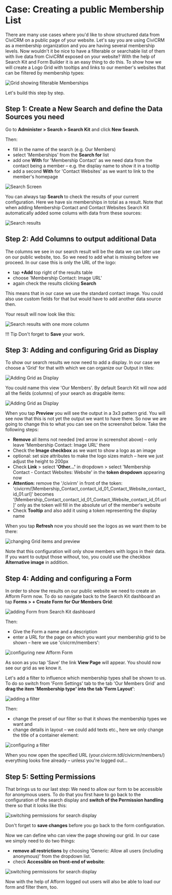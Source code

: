 # Case: Creating a public Membership List

There are many use cases where you'd like to show structured data from CiviCRM on a public page of your website. Let's say you are using CiviCRM as a membership organization and you are having several membership levels. Now wouldn't it be nice to have a filterable or searchable list of them with live data from CiviCRM exposed on your website? With the help of Search Kit and Form Builder it is an easy thing to do this. To show how we will create a Logo Grid with tooltips and links to our member's websites that can be filtered by membership types:

![Grid showing filterable Memberships](../../img/search-kit/membership-listing-goal.png)

Let's build this step by step.

## Step 1: Create a New Search and define the Data Sources you need

Go to **Administer > Search > Search Kit** and click **New Search**.

Then:

* fill in the name of the search (e.g. Our Members)
* select 'Memberships' from the **Search for** list
* add one **With** for 'Membership Contact' as we need data from the contact being a member – e.g. the display name to show it in a tooltip 
* add a second **With** for 'Contact Websites' as we want to link to the member's homepage

![Search Screen](../../img/search-kit/membership-listing-creating-search.png)

You can always tap **Search** to check the results of your current configuration. Here we have six memberships in total as a result. Note that when adding Membership Contact and Contact Websites Search Kit automatically added some colums with data from these sources:

![Search results](../../img/search-kit/membership-listing-search-results.png)

## Step 2: Add Columns to output additional Data

The columns we see in our search result will be the data we can later use on our public website, too. So we need to add what is missing before we proceed. In our case this is only the URL of the logo:

* tap **+Add** top right of the results table
* choose 'Membership Contact: Image URL'
* again check the results clicking **Search**

This means that in our case we use the standard contact image. You could also use custom fields for that but would have to add another data source then. 

Your result will now look like this:

![Search results with one more column](../../img/search-kit/membership-listing-search-results-url.png)

!!! Tip
    Don't forget to **Save** your work.

## Step 3: Adding and configuring Grid as Display

To show our search results we now need to add a display. In our case we choose a 'Grid' for that with which we can organize our Output in tiles:

![Adding Grid as Display](../../img/search-kit/membership-listing-add-grid.png)

You could name this view 'Our Members'. By default Search Kit will now add all the fields (columns) of your search as dragable items:

![Adding Grid as Display](../../img/search-kit/membership-listing-grid-items.png)

When you tap **Preview** you will see the output in a 3x3 pattern grid. You will see now that this is not yet the output we want to have there. So now we are going to change this to what you can see on the screenshot below. Take the following steps:

* **Remove** all items not needed (red arrow in screenshot above) – only leave 'Membership Contact: Image URL' there
* Check the **Image checkbox** as we want to show a logo as an image
* optional: set size attributes to make the logo sizes match – here we just adjust the height to 200px
* Check **Link** > select **'Other...'** in dropdown > select 'Membership Contact - Contact Websites: Website' in the **token dropdown** appearing now
* **Attention:** remove the '/civirm' in front of the token: 'civicrm/[Membership_Contact_contact_id_01_Contact_Website_contact_id_01.url]' becomes '[Membership_Contact_contact_id_01_Contact_Website_contact_id_01.url]' only as the token will fill in the absolute url of the member's website
* Check **Tooltip** and also add it using a token representing the display name

When you tap **Refresh** now you should see the logos as we want them to be there:

![changing Grid items and preview](../../img/search-kit/membership-listing-change-grid-items.png)

Note that this configuration will only show members with logos in their data. If you want to output those without, too, you could use the checkbox **Alternative image** in addition.

## Step 4: Adding and configuring a Form

In order to show the results on our public website we need to create an Afform Form now. To do so navigate back to the Search Kit dashboard an tap **Forms > + Create Form for Our Members Grid**:

![adding Form from Search Kit dashboard](../../img/search-kit/membership-listing-add-form.png)

Then:

* Give the Form a name and a description
* enter a URL for the page on which you want your membership grid to be shown – here we use 'civicrm/members':

![configuring new Afform Form](../../img/search-kit/membership-listing-form-created.png)

As soon as you tap 'Save' the link **View Page** will appear. You should now see our grid as we know it.

Let's add a filter to influence which membership types shall be shown to us. To do so switch from 'Form Settings' tab to the tab 'Our Members Grid' and **drag the item 'Membership type' into the tab 'Form Layout'**:

![adding a filter](../../img/search-kit/membership-listing-form-adding-filter.png)

Then:

* change the preset of our filter so that it shows the membership types we want and
* change details in layout – we could add texts etc., here we only change the title of a container element:

![configuring a filter](../../img/search-kit/membership-listing-form-configuring-filter.png)

When you now open the specified URL (your.civicrm.tdl/civicrm/members/) everything looks fine already – unless you're logged out...

## Step 5: Setting Permissions

That brings us to our last step: We need to allow our form to be accessible for anonymous users. To do that you first have to go back to the configuration of the search display and **switch of the Permission handling** there so that it looks like this:   

![switching permissions for search display](../../img/search-kit/membership-listing-grid-permissions.png)

Don't forget to **save changes** before you go back to the form configuration.

Now we can define who can view the page showing our grid. In our case we simply need to do two things:
* **remove all restrictions** by choosing 'Generic: Allow all users (including anonymous)' from the dropdown list. 
* check **Accessible on front-end of website**:

![switching permissions for search display](../../img/search-kit/membership-listing-form-permissions.png)

Now with the help of Afform logged out users will also be able to load our form and filter them, too.